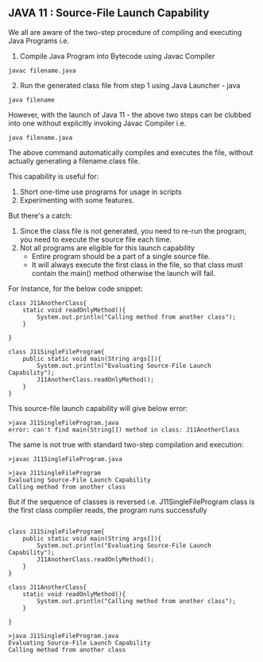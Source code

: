 ## JAVA 11 : Source-File Launch Capability

We all are aware of the two-step procedure of compiling and executing Java Programs i.e.
1. Compile Java Program into Bytecode using Javac Compiler
```
javac filename.java
```
2. Run the generated class file from step 1 using Java Launcher - java
```
java filename
```

However, with the launch of Java 11 - the above two steps can be clubbed into one without explicitly invoking Javac Compiler i.e. 
```
java filename.java
```
The above command automatically compiles and executes the file, without actually generating a filename.class file. 

This capability is useful for:
1. Short one-time use programs for usage in scripts
2. Experimenting with some features.

But there's a catch:
1. Since the class file is not generated, you need to re-run the program, you need to execute the source file each time.
2. Not all programs are eligible for this launch capability
    - Entire program should be a part of a single source file.
    - It will always execute the first class in the file, so that class must contain the main() method otherwise the launch will fail.
    
For Instance, for the below code snippet:

```
class J11AnotherClass{
	static void readOnlyMethod(){
		System.out.println("Calling method from another class");
	}

}

class J11SingleFileProgram{
	public static void main(String args[]){
		System.out.println("Evaluating Source-File Launch Capability");
		J11AnotherClass.readOnlyMethod();
	}
}

```
This source-file launch capability will give below error: 

```
>java J11SingleFileProgram.java
error: can't find main(String[]) method in class: J11AnotherClass
```

The same is not true with standard two-step compilation and execution:

```
>javac J11SingleFileProgram.java

>java J11SingleFileProgram
Evaluating Source-File Launch Capability
Calling method from another class
```

But if the sequence of classes is reversed i.e. J11SingleFileProgram class is the first class compiler reads, the program runs successfully

```

class J11SingleFileProgram{
	public static void main(String args[]){
		System.out.println("Evaluating Source-File Launch Capability");
		J11AnotherClass.readOnlyMethod();
	}
}

class J11AnotherClass{
	static void readOnlyMethod(){
		System.out.println("Calling method from another class");
	}

}
```

```
>java J11SingleFileProgram.java
Evaluating Source-File Launch Capability
Calling method from another class
```



